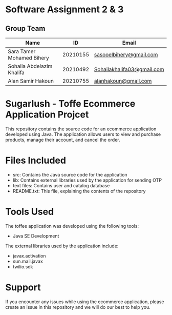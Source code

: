 # Software Assignment 2 & 3 
 
## Group Team
| Name | ID | Email |
|------|----|-------|
| Sara Tamer Mohamed Bihery | 20210155 | sasooelbihery@gmail.com |
| Sohaila Abdelazim Khalifa | 20210492 | Sohailakhalifa03@gmail.com |
| Alan Samir Hakoun  | 20210755 | alanhakoun@gmail.com |

# Sugarlush - Toffe Ecommerce Application Projcet 
This repository contains the source code for an ecommerce application developed using Java.
The application allows users to view and purchase products, manage their account, and cancel the order.

# Files Included
- src: Contains the Java source code for the application
- lib: Contains external libraries used by the application for sending OTP 
- text files: Contains user and catalog database
- README.txt: This file, explaining the contents of the repository

# Tools Used
The toffee application was developed using the following tools:

- Java SE Development

The external libraries used by the application include:
- javax.activation
- sun.mail.javax
- twilio.sdk

# Support
If you encounter any issues while using the ecommerce application, please create an issue in this repository and we will do our best to help you.